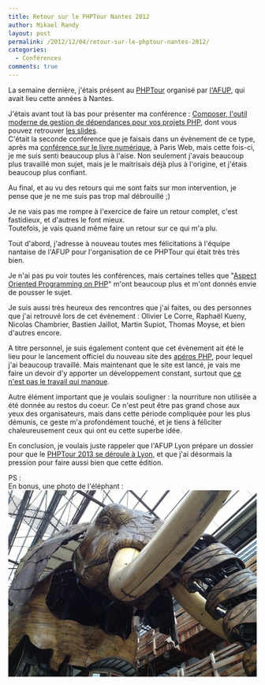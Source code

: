 ```yaml
---
title: Retour sur le PHPTour Nantes 2012
author: Mikael Randy
layout: post
permalink: /2012/12/04/retour-sur-le-phptour-nantes-2012/
categories:
  - Conférences
comments: true
---
```


La semaine dernière, j'étais présent au [PHPTour](http://afup.org/pages/phptournantes2012/ "PHPTour Nantes 2012") organisé par [l'AFUP](http://afup.org/ "AFUP"), qui avait lieu cette années à Nantes.

J'étais avant tout là bas pour présenter ma conférence : [Composer, l'outil moderne de gestion de dépendances pour vos projets PHP](http://afup.org/pages/phptournantes2012/sessions.php#778 "Composer au PHPTour, par Mikael Randy"), dont vous pouvez retrouver [les slides](https://speakerdeck.com/mikaelrandy/composer-loutil-moderne-de-gestion-de-dependances-pour-vos-projets-php "Support de conférence Composer, par Mikael Randy").  
C'était la seconde conférence que je faisais dans un évènement de ce type, après ma [conférence sur le livre numérique](http://www.paris-web.fr/2012/conferences/le-livre-numerique-et-si-ctait-du-web.php "Le livre numérique, et si c'était du web, par Mikael Randy"), à Paris Web, mais cette fois-ci, je me suis senti beaucoup plus à l'aise. Non seulement j'avais beaucoup plus travaillé mon sujet, mais je le maitrisais déjà plus à l'origine, et j'étais beaucoup plus confiant.

Au final, et au vu des retours qui me sont faits sur mon intervention, je pense que je ne me suis pas trop mal débrouillé ;) 

Je ne vais pas me rompre à l'exercice de faire un retour complet, c'est fastidieux, et d'autres le font mieux.  
Toutefois, je vais quand même faire un retour sur ce qui m'a plu.

Tout d'abord, j'adresse à nouveau toutes mes félicitations à l'équipe nantaise de l'AFUP pour l'organisation de ce PHPTour qui était très très bien.

Je n'ai pas pu voir toutes les conférences, mais certaines telles que "[Aspect Oriented Programming on PHP](http://afup.org/pages/phptournantes2012/sessions.php#750)" m'ont beaucoup plus et m'ont donnés envie de pousser le sujet.

Je suis aussi très heureux des rencontres que j'ai faites, ou des personnes que j'ai retrouvé lors de cet évènement : Olivier Le Corre, Raphaël Kueny, Nicolas Chambrier, Bastien Jaillot, Martin Supiot, Thomas Moyse, et bien d'autres encore.

A titre personnel, je suis également content que cet évènement ait été le lieu pour le lancement officiel du nouveau site des [apéros PHP](http://www.aperophp.net/), pour lequel j'ai beaucoup travaillé. Mais maintenant que le site est lancé, je vais me faire un devoir d'y apporter un développement constant, surtout que [ce n'est pas le travail qui manque](https://github.com/afup/aperophp/issues?state=open).

Autre élément important que je voulais souligner : la nourriture non utilisée a été donnée au restos du coeur. Ce n'est peut être pas grand chose aux yeux des organisateurs, mais dans cette période compliquée pour les plus démunis, ce geste m'a profondément touché, et je tiens à féliciter chaleureusement ceux qui ont eu cette superbe idée.

En conclusion, je voulais juste rappeler que l'AFUP Lyon prépare un dossier pour que le [PHPTour 2013 se déroule à Lyon](http://lyon.afup.org/2012/11/21/2nd-reunion-de-preparation-a-la-candidature-lyonnaise-pour-le-phptour-2013/), et que j'ai désormais la pression pour faire aussi bien que cette édition.

PS :  
En bonus, une photo de l'éléphant :  
![Elephant Nantes](/public/phptour_nantes_elephpant.jpg)
